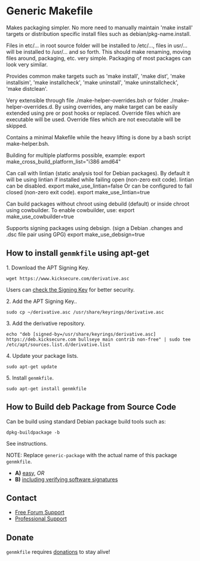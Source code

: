 # Generic Makefile #

Makes packaging simpler. No more need to manually maintain
'make install' targets or distribution specific install files such as
debian/pkg-name.install.

Files in etc/... in root source folder will be installed to /etc/..., files in
usr/... will be installed to /usr/... and so forth. This should make renaming,
moving files around, packaging, etc. very simple. Packaging of most packages
can look very similar.

Provides common make targets such as 'make install', 'make dist',
'make installsim', 'make installcheck', 'make uninstall',
'make uninstallcheck', 'make distclean'.

Very extensible through
file ./make-helper-overrides.bsh or
folder ./make-helper-overrides.d.
By using overrides, any make target can be easily extended using pre or post
hooks or replaced.
Override files which are executable will be used.
Override files which are not executable will be skipped.

Contains a minimal Makefile while the heavy lifting is done by a bash script
make-helper.bsh.

Building for multiple platforms possible, example:
export make_cross_build_platform_list="i386 amd64"

Can call with lintian (static analysis tool for Debian packages).
By default it will be using lintian if installed while failing open
(non-zero exit code).
lintian can be disabled.
export make_use_lintian=false
Or can be configured to fail closed (non-zero exit code).
export make_use_lintian=true

Can build packages without chroot using debuild (default) or inside chroot
using cowbuilder. To enable cowbuilder, use:
export make_use_cowbuilder=true

Supports signing packages using debsign.
(sign a Debian .changes and .dsc file pair using GPG)
export make_use_debsign=true

## How to install `genmkfile` using apt-get ##

1\. Download the APT Signing Key.

```
wget https://www.kicksecure.com/derivative.asc
```

Users can [check the Signing Key](https://www.kicksecure.com/wiki/Signing_Key) for better security.

2\. Add the APT Signing Key..

```
sudo cp ~/derivative.asc /usr/share/keyrings/derivative.asc
```

3\. Add the derivative repository.

```
echo "deb [signed-by=/usr/share/keyrings/derivative.asc] https://deb.kicksecure.com bullseye main contrib non-free" | sudo tee /etc/apt/sources.list.d/derivative.list
```

4\. Update your package lists.

```
sudo apt-get update
```

5\. Install `genmkfile`.

```
sudo apt-get install genmkfile
```

## How to Build deb Package from Source Code ##

Can be build using standard Debian package build tools such as:

```
dpkg-buildpackage -b
```

See instructions.

NOTE: Replace `generic-package` with the actual name of this package `genmkfile`.

* **A)** [easy](https://www.kicksecure.com/wiki/Dev/Build_Documentation/generic-package/easy), _OR_
* **B)** [including verifying software signatures](https://www.kicksecure.com/wiki/Dev/Build_Documentation/generic-package)

## Contact ##

* [Free Forum Support](https://forums.kicksecure.com)
* [Professional Support](https://www.kicksecure.com/wiki/Professional_Support)

## Donate ##

`genmkfile` requires [donations](https://www.kicksecure.com/wiki/Donate) to stay alive!

